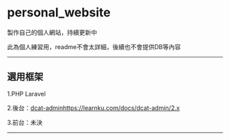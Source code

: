 # personal_website
製作自己的個人網站，持續更新中

此為個人練習用，readme不會太詳細，後續也不會提供DB等內容

---

## 選用框架
1.PHP Laravel

2.後台：[dcat-admin](https://learnku.com/docs/dcat-admin/2.x)https://learnku.com/docs/dcat-admin/2.x

3.前台：未決

---

